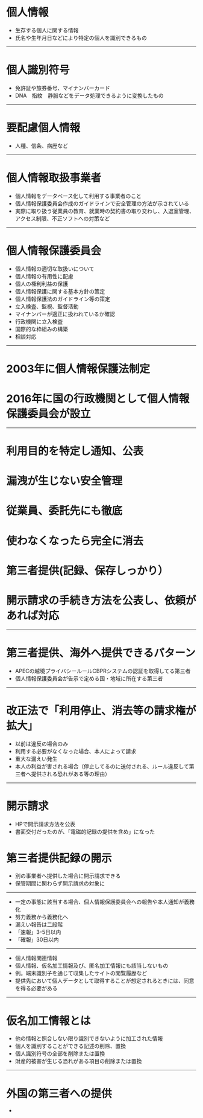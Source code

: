 # 個人情報  
- 生存する個人に関する情報  
- 氏名や生年月日などにより特定の個人を識別できるもの
***
# 個人識別符号
- 免許証や旅券番号、マイナンバーカード
- DNA　指紋　静脈などをデータ処理できるように変換したもの
***
# 要配慮個人情報
- 人種、信条、病歴など
***
# 個人情報取扱事業者
- 個人情報をデータベース化して利用する事業者のこと
- 個人情報保護委員会作成のガイドラインで安全管理の方法が示されている
- 実際に取り扱う従業員の教育、就業時の契約書の取り交わし、入退室管理、アクセス制限、不正ソフトへの対策など
***
# 個人情報保護委員会
- 個人情報の適切な取扱いについて
- 個人情報の有用性に配慮
- 個人の権利利益の保護
- 個人情報保護に関する基本方針の策定
- 個人情報保護法のガイドライン等の策定
- 立入検査、監視、監督活動
- マイナンバーが適正に扱われているか確認
- 行政機関に立入検査
- 国際的な枠組みの構築
- 相談対応
***
# 2003年に個人情報保護法制定
# 2016年に国の行政機関として個人情報保護委員会が設立
***
# 利用目的を特定し通知、公表
# 漏洩が生じない安全管理
# 従業員、委託先にも徹底
# 使わなくなったら完全に消去  
# 第三者提供(記録、保存しっかり）
# 開示請求の手続き方法を公表し、依頼があれば対応
***
# 第三者提供、海外へ提供できるパターン
- APECの越境プライバシールールCBPRシステムの認証を取得してる第三者
- 個人情報保護委員会が告示で定める国・地域に所在する第三者
***
# 改正法で「利用停止、消去等の請求権が拡大」
- 以前は違反の場合のみ
- 利用する必要がなくなった場合、本人によって請求
- 重大な漏えい発生
- 本人の利益が害される場合（停止してるのに送付される、ルール違反して第三者へ提供される恐れがある等の理由）
***
# 開示請求
- HPで開示請求方法を公表
- 書面交付だったのが、「電磁的記録の提供を含め」になった
# 第三者提供記録の開示
- 別の事業者へ提供した場合に開示請求できる
- 保管期間に関わらず開示請求の対象に
***
- 一定の事態に該当する場合、個人情報保護委員会への報告や本人通知が義務化
- 努力義務から義務化へ  
- 漏えい報告は二段階
- 「速報」3-5日以内
- 「確報」30日以内
***
- 個人情報関連情報
- 個人情報、仮名加工情報及び、匿名加工情報にも該当しないもの
- 例。端末識別子を通じて収集したサイトの閲覧履歴など
- 提供先において個人データとして取得することが想定されるときには、同意を得る必要がある
***
# 仮名加工情報とは
- 他の情報と照合しない限り識別できないように加工された情報
- 個人を識別することができる記述の削除、置換
- 個人識別符号の全部を削除または置換
- 財産的被害が生じる恐れがある項目の削除または置換
***
# 外国の第三者への提供
- 
